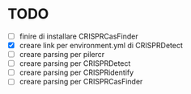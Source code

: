 # TODO
- [ ] finire di installare CRISPRCasFinder 
- [x] creare link per environment.yml di CRISPRDetect
- [ ] creare parsing per pilercr
- [ ] creare parsing per CRISPRDetect
- [ ] creare parsing per CRISPRidentify
- [ ] creare parsing per CRISPRCasFinder